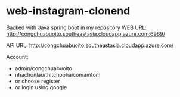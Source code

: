 # web-instagram-clonend
Backed with Java spring boot in my repository
WEB URL: http://congchuabuoito.southeastasia.cloudapp.azure.com:6969/

API URL: http://congchuabuoito.southeastasia.cloudapp.azure.com/

Account: 
- admin/congchuabuoito
- nhachonlau/thitchophaicomamtom
- or choose register
- or login using google 
